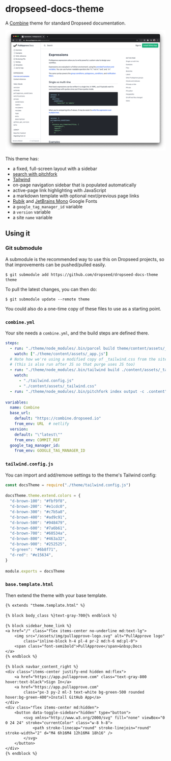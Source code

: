 # dropseed-docs-theme

A [Combine](https://github.com/dropseed/combine) theme for standard Dropseed documentation.

![screenshot of dropseed-docs-theme in use on a Combine site](screenshot.png)

This theme has:

- a fixed, full-screen layout with a sidebar
- [search with pitchfork](https://github.com/dropseed/pitchfork)
- [Tailwind](https://tailwindcss.com/)
- on-page navigation sidebar that is populated automatically
- active-page link highlighting with JavaScript
- a markdown template with optional next/previous page links
- [Rubik](https://fonts.google.com/specimen/Rubik) and [JetBrains Mono](https://fonts.google.com/specimen/JetBrains+Mono) Google Fonts
- a `google_tag_manager_id` variable
- a `version` variable
- a site `name` variable

## Using it


### Git submodule

A submodule is the recommended way to use this on Dropseed projects,
so that improvements can be pushed/pulled easily.

```console
$ git submodule add https://github.com/dropseed/dropseed-docs-theme theme
```

To pull the latest changes,
you can then do:

```console
$ git submodule update --remote theme
```

You could also do a one-time copy of these files to use as a starting point.

### `combine.yml`

Your site needs a `combine.yml`,
and the build steps are defined there.

```yaml
steps:
  - run: "./theme/node_modules/.bin/parcel build theme/content/assets/_app.js --out-dir output/assets --out-file app.js"
    watch: ["./theme/content/assets/_app.js"]
  # Note how we're using a modified copy of _tailwind.css from the site itself, not the theme
  # (this is also run after JS so that purge uses JS too)
  - run: "./theme/node_modules/.bin/tailwind build ./content/assets/_tailwind.css -o ./output/assets/tailwind.css"
    watch:
      - "./tailwind.config.js"
      - "./content/assets/_tailwind.css"
  - run: "./theme/node_modules/.bin/pitchfork index output -c .content"

variables:
  name: Combine
  base_url:
    default: "https://combine.dropseed.io"
    from_env: URL  # netlify
  version:
    default: "\"latest\""
    from_env: COMMIT_REF
  google_tag_manager_id:
    from_env: GOOGLE_TAG_MANAGER_ID
```

### `tailwind.config.js`

You can import and add/remove settings to the theme's Tailwind config:

```js
const docsTheme = require("./theme/tailwind.config.js")

docsTheme.theme.extend.colors = {
  "d-brown-100": "#fbf9f8",
  "d-brown-200": "#e1cdc0",
  "d-brown-300": "#c7b5a8",
  "d-brown-400": "#ad9c91",
  "d-brown-500": "#948479",
  "d-brown-600": "#7a6b61",
  "d-brown-700": "#60534a",
  "d-brown-800": "#463a32",
  "d-brown-900": "#252525",
  "d-green": "#6b8f71",
  "d-red": "#e15634",
}

module.exports = docsTheme
```

### `base.template.html`

Then extend the theme with your base template.

```html+jinja
{% extends "theme.template.html" %}

{% block body_class %}text-gray-700{% endblock %}

{% block sidebar_home_link %}
<a href="/" class="flex items-center no-underline md:text-lg">
    <img src="/assets/img/pullapprove-logo.svg" alt="PullApprove logo"
        class="inline-block h-4 pl-4 pr-2 md:h-6 md:pl-0">
    <span class="font-semibold">PullApprove</span>&nbsp;Docs
</a>
{% endblock %}

{% block navbar_content_right %}
<div class="items-center justify-end hidden md:flex">
    <a href="https://app.pullapprove.com" class="text-gray-800 hover:text-black">Sign In</a>
    <a href="https://app.pullapprove.com"
        class="px-3 py-2 ml-3 text-white bg-green-500 rounded hover:bg-green-400">Install GitHub App</a>
</div>
<div class="flex items-center md:hidden">
    <button data-toggle-sidebar="hidden" type="button">
        <svg xmlns="http://www.w3.org/2000/svg" fill="none" viewBox="0 0 24 24" stroke="currentColor" class="w-8 h-8">
            <path stroke-linecap="round" stroke-linejoin="round" stroke-width="2" d="M4 6h16M4 12h16M4 18h16" />
        </svg>
    </button>
</div>
{% endblock %}
```
